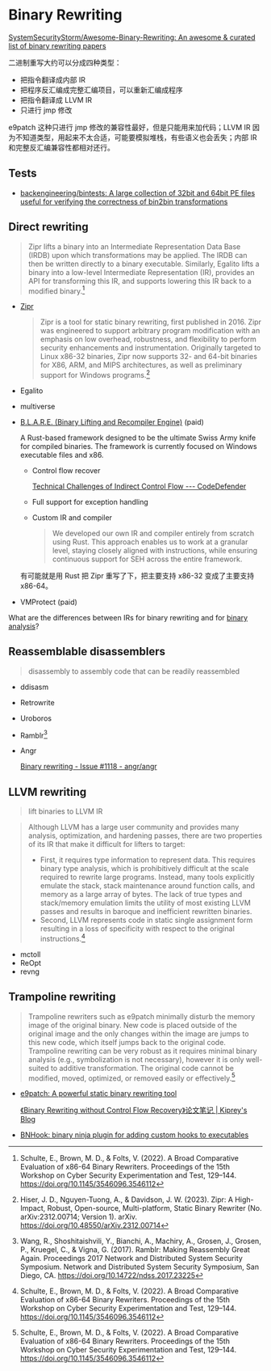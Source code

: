 # Binary Rewriting
[SystemSecurityStorm/Awesome-Binary-Rewriting: An awesome & curated list of binary rewriting papers](https://github.com/SystemSecurityStorm/Awesome-Binary-Rewriting)

二进制重写大约可以分成四种类型：
- 把指令翻译成内部 IR
- 把程序反汇编成完整汇编项目，可以重新汇编成程序
- 把指令翻译成 LLVM IR
- 只进行 jmp 修改

e9patch 这种只进行 jmp 修改的兼容性最好，但是只能用来加代码；LLVM IR 因为不知道类型，用起来不太合适，可能要模拟堆栈，有些语义也会丢失；内部 IR 和完整反汇编兼容性都相对还行。

## Tests
- [backengineering/bintests: A large collection of 32bit and 64bit PE files useful for verifying the correctness of bin2bin transformations](https://github.com/backengineering/bintests)

## Direct rewriting
> Zipr lifts a binary into an Intermediate Representation Data Base (IRDB) upon which transformations may be applied. The IRDB can then be written directly to a binary executable. Similarly, Egalito lifts a binary into a low-level Intermediate Representation (IR), provides an API for transforming this IR, and supports lowering this IR back to a modified binary.[^schulteBroadComparativeEvaluation2022]

- [Zipr](https://git.zephyr-software.com/opensrc/zipr)

  > Zipr is a tool for static binary rewriting, first published in 2016. Zipr was engineered to support arbitrary program modification with an emphasis on low overhead, robustness, and flexibility to perform security enhancements and instrumentation. Originally targeted to Linux x86-32 binaries, Zipr now supports 32- and 64-bit binaries for X86, ARM, and MIPS architectures, as well as preliminary support for Windows programs.[^hiserZiprHighImpactRobust2023]

- Egalito

- multiverse

- [B.L.A.R.E. (Binary Lifting and Recompiler Engine)](https://back.engineering/blare) (paid)

  A Rust-based framework designed to be the ultimate Swiss Army knife for compiled binaries. The framework is currently focused on Windows executable files and x86.

  - Control flow recover

    [Technical Challenges of Indirect Control Flow --- CodeDefender](https://codedefender.io/blog/2024/07/02)
  - Full support for exception handling
  - Custom IR and compiler

    > We developed our own IR and compiler entirely from scratch using Rust. This approach enables us to work at a granular level, staying closely aligned with instructions, while ensuring continuous support for SEH across the entire framework.

  有可能就是用 Rust 把 Zipr 重写了下，把主要支持 x86-32 变成了主要支持 x86-64。

- VMProtect (paid)

What are the differences between IRs for binary rewriting and for [binary analysis](../Analysis/IR/README.md#binary-analysis)?

## Reassemblable disassemblers
> disassembly to assembly code that can be readily reassembled

- ddisasm
- Retrowrite
- Uroboros
- Ramblr[^wangRamblrMakingReassembly2017a]
- Angr

  [Binary rewriting - Issue #1118 - angr/angr](https://github.com/angr/angr/issues/1118)

## LLVM rewriting
> lift binaries to LLVM IR

> Although LLVM has a large user community and provides many analysis, optimization, and hardening passes, there are two properties of its IR that make it difficult for lifters to target:
> - First, it requires type information to represent data. This requires binary type analysis, which is prohibitively difficult at the scale required to rewrite large programs. Instead, many tools explicitly emulate the stack, stack maintenance around function calls, and memory as a large array of bytes. The lack of true types and stack/memory emulation limits the utility of most existing LLVM passes and results in baroque and inefficient rewritten binaries.
> - Second, LLVM represents code in static single assignment form resulting in a loss of specificity with respect to the original instructions.[^schulteBroadComparativeEvaluation2022]

- mctoll
- ReOpt
- revng

## Trampoline rewriting
> Trampoline rewriters such as e9patch minimally disturb the memory image of the original binary. New code is placed outside of the original image and the only changes within the image are jumps to this new code, which itself jumps back to the original code. Trampoline rewriting can be very robust as it requires minimal binary analysis (e.g., symbolization is not necessary), however it is only well-suited to additive transformation. The original code cannot be modified, moved, optimized, or removed easily or effectively.[^schulteBroadComparativeEvaluation2022]

- [e9patch: A powerful static binary rewriting tool](https://github.com/GJDuck/e9patch)

  [《Binary Rewriting without Control Flow Recovery》论文笔记 | Kiprey's Blog](https://kiprey.github.io/2022/02/e9patch/)

- [BNHook: binary ninja plugin for adding custom hooks to executables](https://github.com/jeffli678/bnhook)


[^schulteBroadComparativeEvaluation2022]: Schulte, E., Brown, M. D., & Folts, V. (2022). A Broad Comparative Evaluation of x86-64 Binary Rewriters. Proceedings of the 15th Workshop on Cyber Security Experimentation and Test, 129–144. https://doi.org/10.1145/3546096.3546112
[^hiserZiprHighImpactRobust2023]: Hiser, J. D., Nguyen-Tuong, A., & Davidson, J. W. (2023). Zipr: A High-Impact, Robust, Open-source, Multi-platform, Static Binary Rewriter (No. arXiv:2312.00714; Version 1). arXiv. https://doi.org/10.48550/arXiv.2312.00714
[^wangRamblrMakingReassembly2017a]: Wang, R., Shoshitaishvili, Y., Bianchi, A., Machiry, A., Grosen, J., Grosen, P., Kruegel, C., & Vigna, G. (2017). Ramblr: Making Reassembly Great Again. Proceedings 2017 Network and Distributed System Security Symposium. Network and Distributed System Security Symposium, San Diego, CA. https://doi.org/10.14722/ndss.2017.23225
